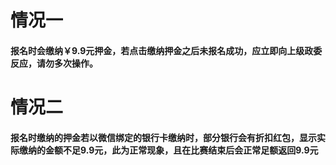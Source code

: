# 情况一

#### 报名时会缴纳￥9.9元押金，若点击缴纳押金之后未报名成功，应立即向上级政委反应，请勿多次操作。

# 情况二

#### 报名时缴纳的押金若以微信绑定的银行卡缴纳时，部分银行会有折扣红包，显示实际缴纳的金额不足9.9元，此为正常现象，且在比赛结束后会正常足额返回9.9元